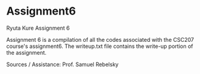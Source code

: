 # Assignment6
Ryuta Kure
Assignment 6

Assignment 6 is a compilation of all the codes associated with the CSC207 course's assignment6. The writeup.txt file contains the
write-up portion of the assignment. 

Sources / Assistance:
Prof. Samuel Rebelsky

